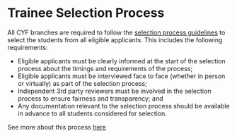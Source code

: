 # Trainee Selection Process

All CYF branches are required to follow the [selection process guidelines](https://docs.codeyourfuture.io/course-processes/before-the-course) to select the students from all eligible applicants. This includes the following requirements:

- Eligible applicants must be clearly informed at the start of the selection process about the timings and requirements of the process;
- Eligible applicants must be interviewed face to face \(whether in person or virtually\) as part of the selection process;
- Independent 3rd party reviewers must be involved in the selection process to ensure fairness and transparency; and
- Any documentation relevant to the selection process should be available in advance to all students considered for selection.

See more about this process [here](../../course-processes/before-the-course/selection-day.md)
